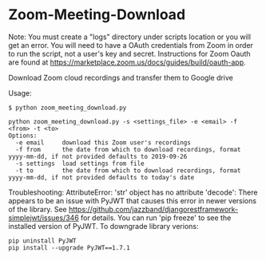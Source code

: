 # Zoom-Meeting-Download

Note: You must create a "logs" directory under scripts location or you will get an error. You will need to have a OAuth credentials from Zoom in order to run the script, not a user's key and secret. Instructions for Zoom Oauth are found at https://marketplace.zoom.us/docs/guides/build/oauth-app.

Download Zoom cloud recordings and transfer them to Google drive

Usage:

```
$ python zoom_meeting_download.py

python zoom_meeting_download.py -s <settings_file> -e <email> -f <from> -t <to>
Options:
  -e email     download this Zoom user's recordings
  -f from      the date from which to download recordings, format yyyy-mm-dd, if not provided defaults to 2019-09-26
  -s settings  load settings from file
  -t to        the date from which to download recordings, format yyyy-mm-dd, if not provided defaults to today's date
  ```

Troubleshooting:
AttributeError: 'str' object has no attribute 'decode':
There appears to be an issue with PyJWT that causes this error in newer versions of the library. See https://github.com/jazzband/djangorestframework-simplejwt/issues/346 for details. You can run 'pip freeze' to see the installed version of PyJWT. To downgrade library verions:
```
pip uninstall PyJWT
pip install --upgrade PyJWT==1.7.1
```
